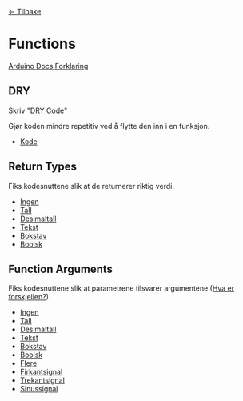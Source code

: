 [<- Tilbake](/README.md#arbeidskrav)

# Functions

[Arduino Docs Forklaring](https://docs.arduino.cc/learn/programming/functions)

## DRY

Skriv "[DRY Code](https://en.wikipedia.org/wiki/Don%27t_repeat_yourself)"

Gjør koden mindre repetitiv ved å flytte den inn i en funksjon.

- [Kode](dry/dry.ino)

## Return Types

Fiks kodesnuttene slik at de returnerer riktig verdi.
- [Ingen](ReturnTypes/empty/empty.ino)
- [Tall](ReturnTypes/number/number.ino)
- [Desimaltall](ReturnTypes/decimal/decimal.ino)
- [Tekst](ReturnTypes/text/text.ino)
- [Bokstav](ReturnTypes/letter/letter.ino)
- [Boolsk](ReturnTypes/boolean/boolean.ino)

## Function Arguments

Fiks kodesnuttene slik at parametrene tilsvarer argumentene ([Hva er forskjellen?](https://stackoverflow.com/questions/156767/whats-the-difference-between-an-argument-and-a-parameter)).

- [Ingen](Arguments/empty/empty.ino)
- [Tall](Arguments/number/number.ino)
- [Desimaltall](Arguments/decimal/decimal.ino)
- [Tekst](Arguments/text/text.ino)
- [Bokstav](Arguments/letter/letter.ino)
- [Boolsk](Arguments/boolean/boolean.ino)
- [Flere](Arguments/multiple/multiple.ino)
- [Firkantsignal](Arguments/squarewave/squarewave.ino)
- [Trekantsignal](Arguments/trianglewave/trianglewave.ino)
- [Sinussignal](Arguments/sinewave/sinewave.ino)
